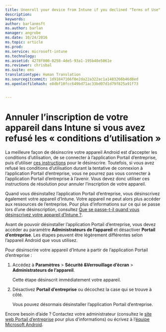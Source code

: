 ```yaml
---
title: Unenroll your device from Intune if you declined "Terms of Use" | Microsoft Docs
description: 
keywords: 
author: barlanmsft
ms.author: barlan
manager: angrobe
ms.date: 10/24/2016
ms.topic: article
ms.prod: 
ms.service: microsoft-intune
ms.technology: 
ms.assetid: 4278f000-0258-4de5-93a1-195b48e5061e
ms.reviewer: chrisbal
ms.suite: ems
translationtype: Human Translation
ms.sourcegitcommit: 1d91847166f0e2da22a322ac1a1483266b46d8ed
ms.openlocfilehash: e8dbf10fcc649bd71ac33bd07d1d79f825a91f73


---
```



# <a name="unenroll-your-device-from-intune-if-you-declined-terms-of-use"></a>Annuler l’inscription de votre appareil dans Intune si vous avez refusé les « conditions d’utilisation »

La meilleure façon de désinscrire votre appareil Android est d’accepter les conditions d’utilisation, de se connecter à l’application Portail d’entreprise, puis d’utiliser [ces instructions](unenroll-your-device-from-intune-android.md) pour le désinscrire. Toutefois, si vous avez refusé les conditions d’utilisation durant la tentative de connexion à l’application Portail d’entreprise, vous ne pourrez pas vous connecter à l’application Portail d’entreprise à l’avenir. Vous devez donc utiliser ces instructions de résolution pour annuler l’inscription de votre appareil.

Quand vous désinstallez l’application Portail d’entreprise, vous désinscrivez également votre appareil d’Intune. Votre appareil ne peut alors plus accéder aux ressources de l’entreprise. Pour plus d’informations sur ce qui se passe lors d’une désinscription, consultez [Que se passe-t-il quand vous désinscrivez votre appareil d’Intune ?](what-happens-if-you-unenroll-your-device-from-intune-android.md).

Avant de pouvoir désinstaller l’application Portail d’entreprise, vous devez accéder au paramètre **Administrateurs de l’appareil** et désactiver **Portail d’entreprise**. Les étapes peuvent être légèrement différentes selon l’appareil Android que vous utilisez.

Pour désinscrire votre appareil d’Intune à partir de l’application Portail d’entreprise :

1.  Accédez à **Paramètres** &gt; **Sécurité &amp;Verrouillage d’écran** &gt; **Administrateurs de l’appareil**.

    Cette étape désinscrit immédiatement votre appareil.

2.  Désactivez **Portail d’entreprise** ou décochez la case qui se trouve à côté.

    Vous pouvez désormais désinstaller l’application Portail d’entreprise.

Encore besoin d’aide ? Contactez votre administrateur (consultez le [site web Portail d’entreprise](http://portal.manage.microsoft.com) pour plus d’informations) ou écrivez à l’[équipe Microsoft Android](mailto:wintunedroidfbk@microsoft.com).



<!--HONumber=Dec16_HO3-->


